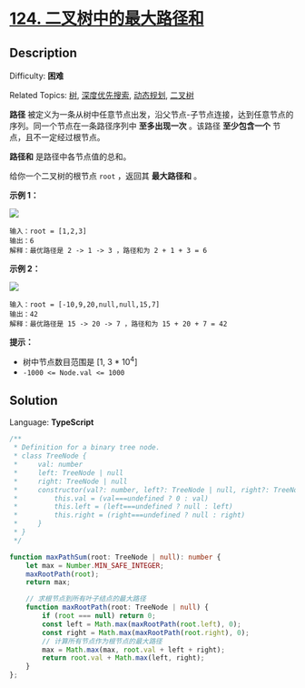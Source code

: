 # [124\. 二叉树中的最大路径和](https://leetcode.cn/problems/binary-tree-maximum-path-sum/)

## Description

Difficulty: **困难**  

Related Topics: [树](https://leetcode.cn/tag/tree/), [深度优先搜索](https://leetcode.cn/tag/depth-first-search/), [动态规划](https://leetcode.cn/tag/dynamic-programming/), [二叉树](https://leetcode.cn/tag/binary-tree/)

**路径** 被定义为一条从树中任意节点出发，沿父节点-子节点连接，达到任意节点的序列。同一个节点在一条路径序列中 **至多出现一次** 。该路径 **至少包含一个** 节点，且不一定经过根节点。

**路径和** 是路径中各节点值的总和。

给你一个二叉树的根节点 `root` ，返回其 **最大路径和** 。

**示例 1：**

![](https://assets.leetcode.com/uploads/2020/10/13/exx1.jpg)

```
输入：root = [1,2,3]
输出：6
解释：最优路径是 2 -> 1 -> 3 ，路径和为 2 + 1 + 3 = 6
```

**示例 2：**

![](https://assets.leetcode.com/uploads/2020/10/13/exx2.jpg)

```
输入：root = [-10,9,20,null,null,15,7]
输出：42
解释：最优路径是 15 -> 20 -> 7 ，路径和为 15 + 20 + 7 = 42
```

**提示：**

* 树中节点数目范围是 [1, 3 * 10<sup>4</sup>]
* `-1000 <= Node.val <= 1000`

## Solution

Language: **TypeScript**

```typescript
/**
 * Definition for a binary tree node.
 * class TreeNode {
 *     val: number
 *     left: TreeNode | null
 *     right: TreeNode | null
 *     constructor(val?: number, left?: TreeNode | null, right?: TreeNode | null) {
 *         this.val = (val===undefined ? 0 : val)
 *         this.left = (left===undefined ? null : left)
 *         this.right = (right===undefined ? null : right)
 *     }
 * }
 */

function maxPathSum(root: TreeNode | null): number {
    let max = Number.MIN_SAFE_INTEGER;
    maxRootPath(root);
    return max;

    // 求根节点到所有叶子结点的最大路径
    function maxRootPath(root: TreeNode | null) {
        if (root === null) return 0;
        const left = Math.max(maxRootPath(root.left), 0);
        const right = Math.max(maxRootPath(root.right), 0);
        // 计算所有节点作为根节点的最大路径
        max = Math.max(max, root.val + left + right);
        return root.val + Math.max(left, right);
    }
};
```
